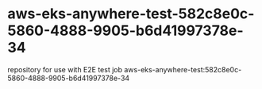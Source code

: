 # aws-eks-anywhere-test-582c8e0c-5860-4888-9905-b6d41997378e-34
repository for use with E2E test job aws-eks-anywhere-test:582c8e0c-5860-4888-9905-b6d41997378e-34
